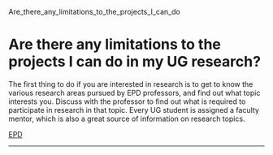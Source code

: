 Are_there_any_limitations_to_the_projects_I_can_do



Are there any limitations to the projects I can do in my UG research?
=====================================================================

The first thing to do if you are interested in research is to get to know the various research areas pursued by EPD professors, and find out what topic interests you. Discuss with the professor to find out what is required to participate in research in that topic. Every UG student is assigned a faculty mentor, which is also a great source of information on research topics.

[EPD](https://www.sutd.edu.sg/epd/tag/epd/)

---

